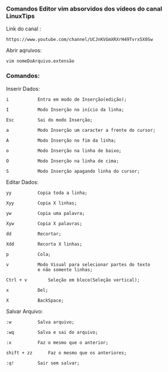 ### Comandos Editor vim absorvidos dos vídeos do canal LinuxTips

Link do canal :
	
	https://www.youtube.com/channel/UCJnKVGmXRXrH49Tvrx5X0Sw

Abrir aqruivos:

	vim nomeDoArquivo.extensão


### Comandos:

Inserir Dados:

	i			Entra em modo de Inserção(edição);

	I			Modo Inserção no início da linha;

	Esc			Sai do modo Inserção;

	a			Modo Inserção um caracter a frente do cursor;

	A			Modo Inserção no fim da linha;

	o			Modo Inserção na linha de baixo;

	O			Modo Inserção na linha de cima;

	S			Modo Inserção apagando linha do cursor;

Editar Dados:

	yy			Copia toda a linha;
                                  
	Xyy			Copia X linhas;

	yw			Copia uma palavra;

	Xyw			Copia X palavras;
                                  
	dd			Recortar;
                                  
	Xdd			Recorta X linhas;
                                  
	p			Cola;
                                  
	v			Modo Visual para selecionar partes do texto
		 		e não somente linhas;

	Ctrl + v		Seleção em bloco(Seleção vertical);
	
	x			Del;

	X			BackSpace;



Salvar Arquivo:

	:w			Salva arquivo;

	:wq			Salva e sai do arquivo;

	:x			Faz o mesmo que o anterior;

	shift + zz		Faz o mesmo que os anteriores;

	:q!			Sair sem salvar;


	
